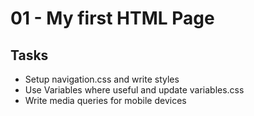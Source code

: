 # 01 - My first HTML Page

## Tasks
- Setup navigation.css and write styles
- Use Variables where useful and update variables.css
- Write media queries for mobile devices
